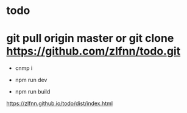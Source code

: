 # todo

git pull origin master  or git clone https://github.com/zlfnn/todo.git
========
- cnmp i

- npm run dev

- npm run build


https://zlfnn.github.io/todo/dist/index.html
